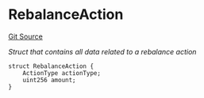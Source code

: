 # RebalanceAction
[Git Source](https://github.com/seamless-protocol/ilm-v2/blob/ca7af3bd8afb6a515c334e2f448f621a379dc94e/src/types/DataTypes.sol)

*Struct that contains all data related to a rebalance action*


```solidity
struct RebalanceAction {
    ActionType actionType;
    uint256 amount;
}
```

